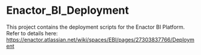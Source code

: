# Enactor_BI_Deployment

This project contains the deployment scripts for the Enactor BI Platform.  Refer to details here: https://enactor.atlassian.net/wiki/spaces/EBI/pages/27303837766/Deployment
